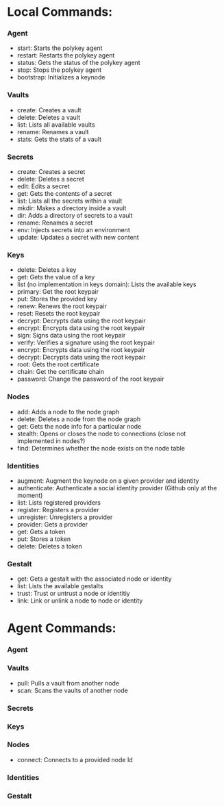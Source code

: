 # Local Commands:
### Agent
* start: Starts the polykey agent
* restart: Restarts the polykey agent
* status: Gets the status of the polykey agent
* stop: Stops the polykey agent
* bootstrap: Initializes a keynode

### Vaults
* create: Creates a vault
* delete: Deletes a vault
* list: Lists all available vaults
* rename: Renames a vault
* stats: Gets the stats of a vault

### Secrets
* create: Creates a secret
* delete: Deletes a secret
* edit: Edits a secret
* get: Gets the contents of a secret
* list: Lists all the secrets within a vault
* mkdir: Makes a directory inside a vault
* dir: Adds a directory of secrets to a vault
* rename: Renames a secret
* env: Injects secrets into an environment
* update: Updates a secret with new content

### Keys
* delete: Deletes a key
* get: Gets the value of a key
* list (no implementation in keys domain): Lists the available keys
* primary: Get the root keypair
* put: Stores the provided key
* renew: Renews the root keypair
* reset: Resets the root keypair
* decrypt: Decrypts data using the root keypair
* encrypt: Encrypts data using the root keypair
* sign: Signs data using the root keypair
* verify: Verifies a signature using the root keypair
* encrypt: Encrypts data using the root keypair
* decrypt: Decrypts data using the root keypair
* root: Gets the root certificate
* chain: Get the certificate chain
* password: Change the password of the root keypair

### Nodes
* add: Adds a node to the node graph
* delete: Deletes a node from the node graph
* get: Gets the node info for a particular node
* stealth: Opens or closes the node to connections (close not implemented in nodes?)
* find: Determines whether the node exists on the node table

### Identities
* augment: Augment the keynode on a given provider and identity
* authenticate: Authenticate a social identity provider (Github only at the moment)
* list: Lists registered providers
* register: Registers a provider
* unregister: Unregisters a provider
* provider: Gets a provider
* get: Gets a token
* put: Stores a token
* delete: Deletes a token

### Gestalt
* get: Gets a gestalt with the associated node or identity
* list: Lists the available gestalts
* trust: Trust or untrust a node or identitiy
* link: Link or unlink a node to node or identity

# Agent Commands:
### Agent
### Vaults
* pull: Pulls a vault from another node
* scan: Scans the vaults of another node
### Secrets

### Keys

### Nodes
* connect: Connects to a provided node Id

### Identities

### Gestalt

